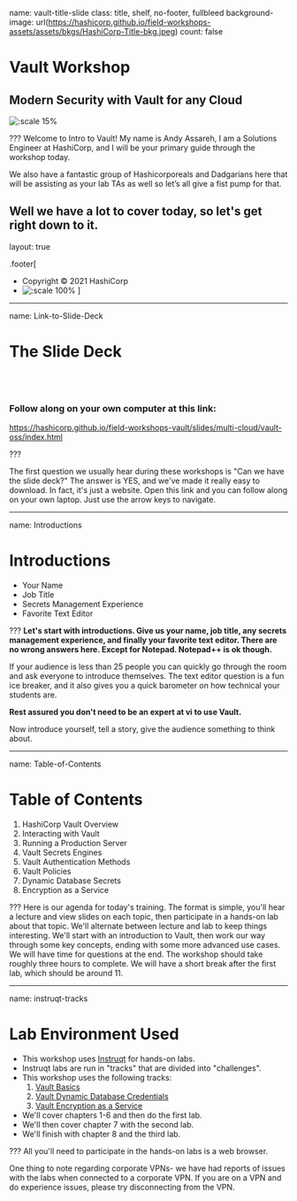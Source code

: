 name: vault-title-slide
class: title, shelf, no-footer, fullbleed
background-image: url(https://hashicorp.github.io/field-workshops-assets/assets/bkgs/HashiCorp-Title-bkg.jpeg)
count: false

# Vault Workshop
## Modern Security with Vault for any Cloud

![:scale 15%](https://hashicorp.github.io/field-workshops-assets/assets/logos/logo_vault.png)

???
Welcome to Intro to Vault! My name is Andy Assareh, I am a Solutions Engineer at HashiCorp, and I will be your primary guide through the workshop today.

We also have a fantastic group of Hashicorporeals and Dadgarians here that will be assisting as your lab TAs as well so let’s all give a fist pump for that.

Well we have a lot to cover today, so let's get right down to it.
---
layout: true

.footer[
- Copyright © 2021 HashiCorp
- ![:scale 100%](https://hashicorp.github.io/field-workshops-assets/assets/logos/HashiCorp_Icon_Black.svg)
]

---
name: Link-to-Slide-Deck
# The Slide Deck
<br><br>
### Follow along on your own computer at this link:

https://hashicorp.github.io/field-workshops-vault/slides/multi-cloud/vault-oss/index.html

???

The first question we usually hear during these workshops is "Can we have the slide deck?" The answer is YES, and we've made it really easy to download. In fact, it's just a website. Open this link and you can follow along on your own laptop. Just use the arrow keys to navigate.

---
name: Introductions
# Introductions

* Your Name
* Job Title
* Secrets Management Experience
* Favorite Text Editor

???
**Let's start with introductions. Give us your name, job title, any secrets management experience, and finally your favorite text editor. There are no wrong answers here. Except for Notepad. Notepad++ is ok though.**

If your audience is less than 25 people you can quickly go through the room and ask everyone to introduce themselves. The text editor question is a fun ice breaker, and it also gives you a quick barometer on how technical your students are.

**Rest assured you don't need to be an expert at vi to use Vault.**

Now introduce yourself, tell a story, give the audience something to think about.

---
name: Table-of-Contents
# Table of Contents

1. HashiCorp Vault Overview
1. Interacting with Vault
1. Running a Production Server
1. Vault Secrets Engines
1. Vault Authentication Methods
1. Vault Policies
1. Dynamic Database Secrets
1. Encryption as a Service

???
Here is our agenda for today's training. The format is simple, you'll hear a lecture and view slides on each topic, then participate in a hands-on lab about that topic. We'll alternate between lecture and lab to keep things interesting. We'll start with an introduction to Vault, then work our way through some key concepts, ending with some more advanced use cases. We will have time for questions at the end. The workshop should take roughly three hours to complete. We will have a short break after the first lab, which should be around 11.

---
name: instruqt-tracks
# Lab Environment Used
* This workshop uses [Instruqt](https://instruqt.com) for hands-on labs.
* Instruqt labs are run in "tracks" that are divided into "challenges".
* This workshop uses the following tracks:
    1. [Vault Basics](https://play.instruqt.com/hashicorp/invite/qfwncq62zsxu)
    1. [Vault Dynamic Database Credentials](https://play.instruqt.com/hashicorp/invite/sryhqfdm6sgx)
    1. [Vault Encryption as a Service](https://play.instruqt.com/hashicorp/invite/qleasfx1dszc)
* We'll cover chapters 1-6 and then do the first lab.
* We'll then cover chapter 7 with the second lab.
* We'll finish with chapter 8 and the third lab.

???
All you'll need to participate in the hands-on labs is a web browser.

One thing to note regarding corporate VPNs- we have had reports of issues with the labs when connected to a corporate VPN. If you are on a VPN and do experience issues, please try disconnecting from the VPN.
